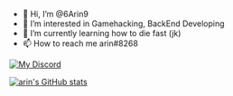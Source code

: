 - 👋 Hi, I’m @6Arin9
- 👀 I’m interested in Gamehacking, BackEnd Developing
- 🌱 I’m currently learning how to die fast (jk)
- 📫 How to reach me arin#8268

[![My Discord](https://discord.c99.nl/)](https://discord.c99.nl/widget/theme-1/454721741684736010.png)

[![arin's GitHub stats](https://github-readme-stats.vercel.app/api?username=6Arin9)](https://github.com/anuraghazra/github-readme-stats)
